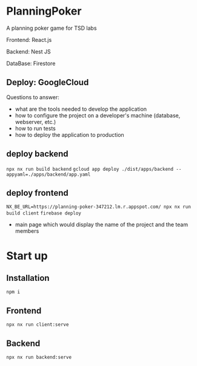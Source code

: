 # PlanningPoker

A planning poker game for TSD labs

Frontend: React.js

Backend: Nest JS

DataBase: Firestore

## Deploy: GoogleCloud

Questions to answer:

- what are the tools needed to develop the application
- how to configure the project on a developer's machine (database, webserver, etc.)
- how to run tests
- how to deploy the application to production

## deploy backend
  `npx nx run build backend`
  `gcloud app deploy ./dist/apps/backend --appyaml=./apps/backend/app.yaml`
## deploy frontend
  `NX_BE_URL=https://planning-poker-347212.lm.r.appspot.com/ npx nx run build client`
  `firebase deploy`

- main page which would display the name of the project and the team members

# Start up

## Installation

`npm i`

## Frontend

`npx nx run client:serve`

## Backend

`npx nx run backend:serve`
